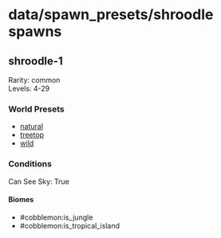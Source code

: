 # data/spawn_presets/shroodle spawns  
  
## shroodle-1  
Rarity: common  
Levels: 4-29  
  
### World Presets  
* [natural](data/spawn_data/natural.md)  
* [treetop](data/spawn_data/treetop.md)  
* [wild](data/spawn_data/wild.md)  
  
### Conditions  
Can See Sky: True  
  
#### Biomes  
  * #cobblemon:is_jungle
  * #cobblemon:is_tropical_island
  
